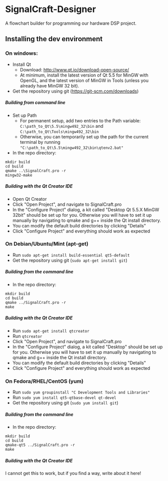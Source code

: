 # SignalCraft-Designer

A flowchart builder for programming our hardware DSP project.

## Installing the dev environment

### On windows:
- Install Qt
  - Download: http://www.qt.io/download-open-source/
  - At minimum, install the latest version of Qt 5.5 for MinGW with OpenGL, and the latest version of MinGW in Tools (unless you already have MinGW 32 bit).
- Get the repository using git (https://git-scm.com/downloads)

##### Building from command line
- Set up Path
  - For permanent setup, add two entries to the Path variable: `C:\path_to_Qt\5.5\mingw492_32\bin` and `C:\path_to_Qt\Tools\mingw492_32\bin`
  - Otherwise, you can temporarily set up the path for the current terminal by running `"C:\path_to_Qt\5.5\mingw492_32\bin\qtenv2.bat"`
- In the repo directory:
```
mkdir build
cd build
qmake ..\SignalCraft.pro -r
mingw32-make
```

##### Building with the Qt Creator IDE
- Open Qt Creator
- Click "Open Project", and navigate to SignalCraft.pro
- In the "Configure Project" dialog, a kit called "Desktop Qt 5.5.X MinGW 32bit" should be set up for you. Otherwise you will have to set it up manually by navigating to qmake and g++ inside the Qt install directory.
- You can modify the default build directories by clicking "Details"
- Click "Configure Project" and everything should work as expected

### On Debian/Ubuntu/Mint (apt-get)

- Run `sudo apt-get install build-essential qt5-default`
- Get the repository using git (`sudo apt-get install git`)

##### Building from the command line

- In the repo directory:
```
mkdir build
cd build
qmake ../SignalCraft.pro -r
make
```

##### Building with the Qt Creator IDE

- Run `sudo apt-get install qtcreator`
- Run `qtcreator`
- Click "Open Project", and navigate to SignalCraft.pro
- In the "Configure Project" dialog, a kit called "Desktop" should be set up for you. Otherwise you will have to set it up manually by navigating to qmake and g++ inside the Qt install directory.
- You can modify the default build directories by clicking "Details"
- Click "Configure Project" and everything should work as expected

### On Fedora/RHEL/CentOS (yum)

- Run `sudo yum groupinstall "C Development Tools and Libraries"`
- Run `sudo yum install qt5-qtbase-devel qt-devel`
- Get the repository using git (`sudo yum install git`)

##### Building from the command line

- In the repo directory:
```
mkdir build
cd build
qmake-qt5 ../SignalCraft.pro -r
make
```

##### Building with the Qt Creator IDE

I cannot get this to work, but if you find a way, write about it here!

